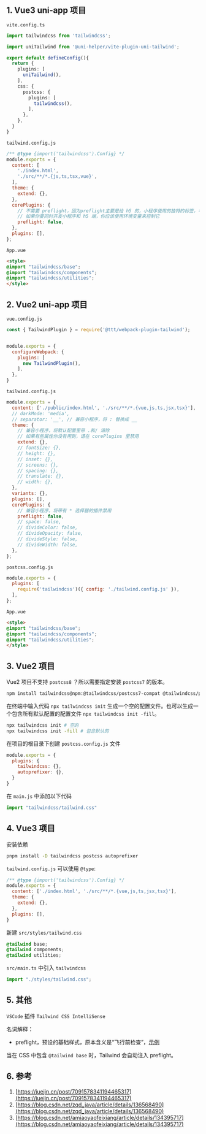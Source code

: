## 1. Vue3 uni-app 项目

`vite.config.ts`

```ts
import tailwindcss from 'tailwindcss';

import uniTailwind from '@uni-helper/vite-plugin-uni-tailwind';

export default defineConfig(){
  return {
    plugins: [
      uniTailwind(),
    ],
    css: {
      postcss: {
        plugins: [
          tailwindcss(),
        ],
      },
    },
  }
}
```

`tailwind.config.js`

```js
/** @type {import('tailwindcss').Config} */
module.exports = {
  content: [
    './index.html',
    './src/**/*.{js,ts,tsx,vue}',
  ],
  theme: {
    extend: {},
  },
  corePlugins: {
    // 不需要 preflight，因为preflight主要是给 h5 的，小程序使用的独特的标签，导致preflight不起作用。
    // 如果你要同时开发小程序和 h5 端，你应该使用环境变量来控制它
    preflight: false,
  },
  plugins: [],
};
```

`App.vue`

```html
<style>
@import "tailwindcss/base";
@import "tailwindcss/components";
@import "tailwindcss/utilities";
</style>
```

## 2. Vue2 uni-app 项目

`vue.config.js`

```js
const { TailwindPlugin } = require('@ttt/webpack-plugin-tailwind');


module.exports = {
  configureWebpack: {
    plugins: [
      new TailwindPlugin(),
    ],
  },
}
```

`tailwind.config.js`


```js
module.exports = {
  content: ['./public/index.html', './src/**/*.{vue,js,ts,jsx,tsx}'],
  // darkMode: 'media',
  // separator: '__', // 兼容小程序，将 : 替换成 __
  theme: {
    // 兼容小程序，将默认配置里带 .和/ 清除
    // 如果有些属性你没有用到，请在 corePlugins 里禁用
    extend: {},
    // fontSize: {},
    // height: {},
    // inset: {},
    // screens: {},
    // spacing: {},
    // translate: {},
    // width: {},
  },
  variants: {},
  plugins: [],
  corePlugins: {
    // 兼容小程序，将带有 * 选择器的插件禁用
    preflight: false,
    // space: false,
    // divideColor: false,
    // divideOpacity: false,
    // divideStyle: false,
    // divideWidth: false,
  },
};
```

`postcss.config.js`

```js
module.exports = {
  plugins: [
    require('tailwindcss')({ config: './tailwind.config.js' }),
  ],
};
```

`App.vue`

```html
<style>
@import "tailwindcss/base";
@import "tailwindcss/components";
@import "tailwindcss/utilities";
</style>
```


## 3. Vue2 项目

Vue2 项目不支持 `postcss8` ？所以需要指定安装 `postcss7` 的版本。

```bash
npm install tailwindcss@npm:@tailwindcss/postcss7-compat @tailwindcss/postcss7-compat postcss@^7 autoprefixer@^9
```

在终端中输入代码 `npx tailwindcss init` 生成一个空的配置文件。也可以生成一个包含所有默认配置的配置文件 `npx tailwindcss init -fill`。

```bash
npx tailwindcss init # 空的
npx tailwindcss init -fill # 包含默认的
```

在项目的根目录下创建 `postcss.config.js` 文件

```js
module.exports = {
  plugins: {
    tailwindcss: {},
    autoprefixer: {},
  }
}
```

在 `main.js` 中添加以下代码

```js
import "tailwindcss/tailwind.css"
```

## 4. Vue3 项目

安装依赖

```bash
pnpm install -D tailwindcss postcss autoprefixer
```

`tailwind.config.js` 可以使用 `@type`:

```js
/** @type {import('tailwindcss').Config} */
module.exports = {
  content: ['./index.html', './src/**/*.{vue,js,ts,jsx,tsx}'],
  theme: {
    extend: {},
  },
  plugins: [],
}
```

新建 `src/styles/tailwind.css`


```css
@tailwind base;
@tailwind components;
@tailwind utilities;
```

`src/main.ts` 中引入 `tailwindcss`

```ts
import "./styles/tailwind.css";
```

## 5. 其他

`VSCode` 插件 `Tailwind CSS IntelliSense`

名词解释：

- preflight，预设的基础样式，原本含义是“飞行前检查”，[示例](https://unpkg.com/tailwindcss@2.2.19/dist/base.css)

当在 CSS 中包含 `@tailwind base` 时，Tailwind 会自动注入 preflight。

## 6. 参考

1. [https://juejin.cn/post/7091578341194465317](https://juejin.cn/post/7091578341194465317)
2. [https://blog.csdn.net/zqd_java/article/details/136568490](https://blog.csdn.net/zqd_java/article/details/136568490)
3. [https://blog.csdn.net/amiaoyaofeixiang/article/details/134395717](https://blog.csdn.net/amiaoyaofeixiang/article/details/134395717)
